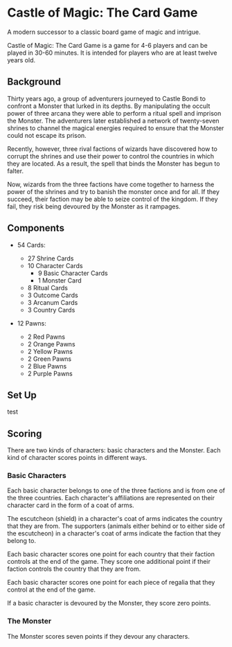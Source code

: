 # Castle of Magic: The Card Game
A modern successor to a classic board game of magic and intrigue.

Castle of Magic: The Card Game is a game for 4-6 players and can be played in 30-60 minutes.
It is intended for players who are at least twelve years old.

## Background
Thirty years ago, a group of adventurers journeyed to Castle Bondi to confront a Monster that lurked in its depths.
By manipulating the occult power of three arcana they were able to perform a ritual spell and imprison the Monster.
The adventurers later established a network of twenty-seven shrines to channel the magical energies required to ensure that the Monster could not escape its prison.

Recently, however, three rival factions of wizards have discovered how to corrupt the shrines and use their power to control the countries in which they are located.
As a result, the spell that binds the Monster has begun to falter.

Now, wizards from the three factions have come together to harness the power of the shrines and try to banish the monster once and for all.
If they succeed, their faction may be able to seize control of the kingdom.
If they fail, they risk being devoured by the Monster as it rampages.

## Components
- 54 Cards:
   - 27 Shrine Cards
   - 10 Character Cards
      - 9 Basic Character Cards
      <!-- - 3 Cultist Cards -->
      - 1 Monster Card
   - 8 Ritual Cards
   - 3 Outcome Cards
   - 3 Arcanum Cards
   - 3 Country Cards

- 12 Pawns:
   - 2 Red Pawns
   - 2 Orange Pawns
   - 2 Yellow Pawns
   - 2 Green Pawns
   - 2 Blue Pawns
   - 2 Purple Pawns

## Set Up
test

## Scoring
There are two kinds of characters: basic characters and the Monster.
Each kind of character scores points in different ways.

### Basic Characters
Each basic character belongs to one of the three factions and is from one of the three countries. Each character's affiliations are represented on their character card in the form of a coat of arms.

The escutcheon (shield) in a character's coat of arms indicates the country that they are from. The supporters (animals either behind or to either side of the escutcheon) in a character's coat of arms indicate the faction that they belong to.

Each basic character scores one point for each country that their faction controls at the end of the game. They score one additional point if their faction controls the country that they are from.

Each basic character scores one point for each piece of regalia that they control at the end of the game.

If a basic character is devoured by the Monster, they score zero points.

<!-- ### Cultists
Each basic character belongs to one of the three clans. Cultists do not owe fealty to any of the three countries. Instead, cultists worship the Hydra.

Each cultist scores one point for each country that their guild controls at the end of the game.

Each cultist scores one point for each piece of regalia that they control at the end of the game.

Each cultist scores one point if the Monster devours any characters at the end of the game.

If a cultist is devoured by the Monster, they score one point. -->

### The Monster
The Monster scores seven points if they devour any characters.
